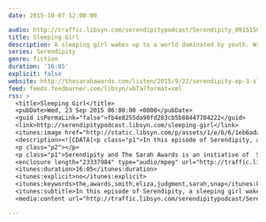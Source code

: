 ```yaml
---
date: 2015-10-07 12:00:00

audio: http://traffic.libsyn.com/serendipitypodcast/Serendipity_09151501.mp3
title: Sleeping Girl
description: A sleeping girl wakes up to a world dominated by youth. Written and produced by Eliza Smith and Mark Ristich.
series: Serendipity
genre: fiction
duration: '16:05'
explicit: false
website: http://thesarahawards.com/listen/2015/9/22/serendipity-ep-3-sleeping-girl-by-eliza-smith-and-mark-ristich
feed: feeds.feedburner.com/libsyn/vbTa?format=xml
rss: >
  <title>Sleeping Girl</title>
  <pubDate>Wed, 23 Sep 2015 06:00:00 +0000</pubDate>
  <guid isPermaLink="false">fb4e8255da90fd283cb5b88447704222</guid>
  <link>http://serendipitypodcast.libsyn.com/sleeping-girl</link>
  <itunes:image href="http://static.libsyn.com/p/assets/1/e/b/6/1eb6ada39adc1da8/Serendipitylogo.png" />
  <description><![CDATA[<p class="p1">In this episode of Serendipity, a sleeping girl wakes up to a world dominated by youth, and Martin tries to stitch together his memories of Ann while imagining their future. Featuring the piece "Sleeping Girl" which was written and produced by Eliza Smith and Mark Ristich of NPR's Snap Judgment. Learn more about the show at <a href="snapjudgment.org">snapjudgment.org </a> "Sleeping Girl"  was voiced by Katie Mingle and Eliza Smith. Leon Morimoto composed the score.</p>
  <p class="p2"></p>
  <p class="p1">Serendipity and The Sarah Awards is an initiative of  Sarah Lawrence College.  "Sleeping Girl" was inspired by The Sarah Awards' <a href="http://thesarahawards.com/very-very-short-short-stories-contest/">Very, Very, Short, Short Stories Contest</a>. You can make stories, too.  Find out how by going to <a href="thesarahawards.com">thesarahawards.com</a>. There, you can learn more about Serendipity, The Sarah Awards, and how to join the audio fiction revolution.</p>]]></description>
  <enclosure length="23337984" type="audio/mpeg" url="http://traffic.libsyn.com/serendipitypodcast/Serendipity_09151501.mp3" />
  <itunes:duration>16:05</itunes:duration>
  <itunes:explicit>no</itunes:explicit>
  <itunes:keywords>the,awards,smith,eliza,judgment,sarah,snap</itunes:keywords>
  <itunes:subtitle>In this episode of Serendipity, a sleeping girl wakes up to a world dominated by youth, and Martin tries to stitch together his memories of Ann while imagining their future.</itunes:subtitle>
  <media:content url="http://traffic.libsyn.com/serendipitypodcast/Serendipity_09151501.mp3" fileSize="23337984" type="audio/mpeg" />

---
```

